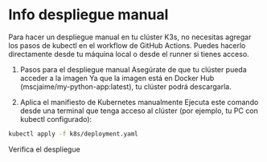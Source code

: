 # Info despliegue manual
Para hacer un despliegue manual en tu clúster K3s, no necesitas agregar los pasos de kubectl en el workflow de GitHub Actions. Puedes hacerlo directamente desde tu máquina local o desde el runner si tienes acceso.

1. Pasos para el despliegue manual
Asegúrate de que tu clúster pueda acceder a la imagen
Ya que la imagen está en Docker Hub (mscjaime/my-python-app:latest), tu clúster podrá descargarla.

2. Aplica el manifiesto de Kubernetes manualmente
Ejecuta este comando desde una terminal que tenga acceso al clúster (por ejemplo, tu PC con kubectl configurado):

```bash
kubectl apply -f k8s/deployment.yaml
```

Verifica el despliegue